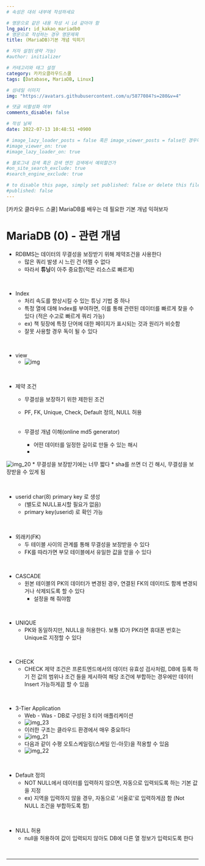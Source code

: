 ```yaml
---
# 속성은 대쉬 내부에 작성하세요

# 영문으로 같은 내용 작성 시 id 같아야 함
lng_pair: id_kakao_mariadb0
# 영문으로 작성하는 경우 영문제목
title: (MariaDB)기본 개념 익히기

# 저자 설정(생략 가능)
#author: initializer

# 카테고리와 태그 설정
category: 카카오클라우드스쿨
tags: [Database, MariaDB, Linux]

# 섬네일 이미지
img: "https://avatars.githubusercontent.com/u/5877084?s=280&v=4"

# 댓글 비활성화 여부
comments_disable: false

# 작성 날짜
date: 2022-07-13 10:48:51 +0900

# image_lazy_loader_posts = false 혹은 image_viewer_posts = false인 경우에만 사용하세요
#image_viewer_on: true
#image_lazy_loader_on: true

# 블로그내 검색 혹은 검색 엔진 검색에서 예외할건가
#on_site_search_exclude: true
#search_engine_exclude: true

# to disable this page, simply set published: false or delete this file
#published: false
---
```


<!-- outline-start -->

[카카오 클라우드 스쿨] MariaDB를 배우는 데 필요한 기본 개념 익혀보자

<!-- outline-end -->


# MariaDB (0) - 관련 개념

* RDBMS는 데이터의 무결성을 보장받기 위해 제약조건을 사용한다
  * 많은 쿼리 발생 시 느린 건 어쩔 수 없다
  * 따라서 **튜닝**이 아주 중요함(적은 리소스로 빠르게)

<br>

* Index
  * 처리 속도를 향상시킬 수 있는 튜닝 기법 중 하나
  * 특정 열에 대해 Index를 부여하면, 이를 통해 관련된 데이터를 빠르게 찾을 수 있다 (적은 수고로 빠르게 쿼리 가능)
  * ex) 책 뒷장에 특정 단어에 대한 페이지가 표시되는 것과 원리가 비슷함
  * 잘못 사용할 경우 독이 될 수 있다

<br>

* view
  * ![img](https://user-images.githubusercontent.com/104918800/178779132-f766a85f-8fe4-4c2d-9c7a-86941d23f4cc.png)

<br>

* 제약 조건
  * 무결성을 보장하기 위한 제한된 조건
  * PF, FK, Unique, Check, Default 정의, NULL 허용 <br><br>

  * 무결성 개념 이해(online md5 generator)
    * 어떤 데이터를 일정한 길이로 만들 수 있는 해시
    *
![img_20](https://user-images.githubusercontent.com/104918800/179400131-a53f88a9-fe15-4b7b-a2ff-9bd2b3f620c3.png)
    * 무결성을 보장받기에는 너무 짧다
    * sha를 쓰면 더 긴 해시, 무결성을 보장받을 수 있게 됨

<br>

* userid char(8) primary key 로 생성
  * (별도로 NULL표시할 필요가 없음)
  * primary key(userid) 로 확인 가능

<br>

* 외래키(FK)
  * 두 테이블 사이의 관계를 통해 무결성을 보장받을 수 있다
  * FK를 따라가면 부모 테이블에서 유일한 값을 얻을 수 있다

<br>

* CASCADE
  * 원본 테이블의 PK의 데이터가 변경된 경우, 연결된 FK의 데이터도 함께 변경되거나 삭제되도록 할 수 있다
    * 설정을 해 줘야함

<br>

* UNIQUE
  * PK와 동일하지만, NULL을 허용한다. 보통 ID가 PK라면 휴대폰 번호는 Unique로 지정할 수 있다

<br>

* CHECK
  * CHECK 제약 조건은 프론트엔드에서의 데이터 유효성 검사처럼, DB에 등록 하기 전 값의 범위나 조건 들을 제시하여 해당 조건에 부합하는 경우에만 데이터 Insert 가능하게끔 할 수 있음

<br>

* 3-Tier Application
  * Web - Was - DB로 구성된 3 티어 애플리케이션
  * ![img_23](https://user-images.githubusercontent.com/104918800/179400134-723156f3-3794-422e-b807-cd5834e9e308.png)
  * 이러한 구조는 클라우드 환경에서 매우 중요하다
  * ![img_21](https://user-images.githubusercontent.com/104918800/179400132-b6f4548e-0a41-4541-9eb8-ac0193cafa14.png)
  * 다음과 같이 수평 오토스케일링(스케일 인-아웃)을 적용할 수 있음
  * ![img_22](https://user-images.githubusercontent.com/104918800/179400133-e8c6c25f-9eb8-4604-a4a9-e5d63ab59ce2.png)

<br>

* Default 정의
  * NOT NULL에서 데이터를 입력하지 않으면, 자동으로 입력되도록 하는 기본 값을 지정
  * ex) 지역을 입력하지 않을 경우, 자동으로 '서울로'로 입력하게끔 함 (Not NULL 조건을 부합하도록 함)

<br>

* NULL 허용
  * null을 허용하여 값이 입력되지 않아도 DB에 다른 열 정보가 입력되도록 한다

<br>
<hr>
